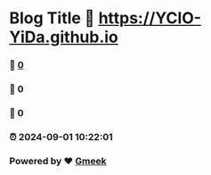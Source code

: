 # Blog Title :link: https://YCIO-YiDa.github.io 
### :page_facing_up: [0](https://YCIO-YiDa.github.io/tag.html) 
### :speech_balloon: 0 
### :hibiscus: 0 
### :alarm_clock: 2024-09-01 10:22:01 
### Powered by :heart: [Gmeek](https://github.com/Meekdai/Gmeek)
